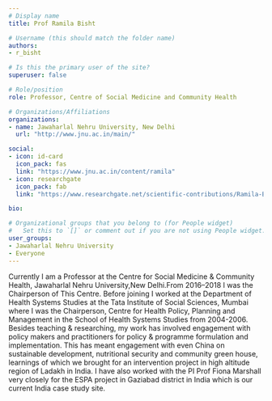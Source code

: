 ```yaml
---
# Display name
title: Prof Ramila Bisht

# Username (this should match the folder name)
authors:
- r_bisht

# Is this the primary user of the site?
superuser: false

# Role/position
role: Professor, Centre of Social Medicine and Community Health

# Organizations/Affiliations
organizations:
- name: Jawaharlal Nehru University, New Delhi
  url: "http://www.jnu.ac.in/main/"

social:
- icon: id-card
  icon_pack: fas
  link: "https://www.jnu.ac.in/content/ramila"
- icon: researchgate
  icon_pack: fab
  link: "https://www.researchgate.net/scientific-contributions/Ramila-Bisht-84763191"

bio: 

# Organizational groups that you belong to (for People widget)
#   Set this to `[]` or comment out if you are not using People widget.
user_groups:
- Jawaharlal Nehru University
- Everyone
---
```


Currently I am a Professor at the Centre for Social Medicine & Community Health, Jawaharlal Nehru University,New Delhi.From 2016–2018 I was the Chairperson of This Centre. Before joining I worked at the Department of Health Systems Studies at the Tata Institute of Social Sciences, Mumbai where I was the Chairperson, Centre for Health Policy, Planning and Management in the School of Health Systems Studies from 2004-2006. Besides teaching & researching, my work has involved engagement with policy makers and practitioners for policy & programme formulation and implementation. This has meant engagement with even China on sustainable development, nutritional security and community green house, learnings of which we brought for an intervention project in high altitude region of Ladakh in India. I have also worked with the PI Prof Fiona Marshall very closely for the ESPA project in Gaziabad district in India which is our current India case study site.
